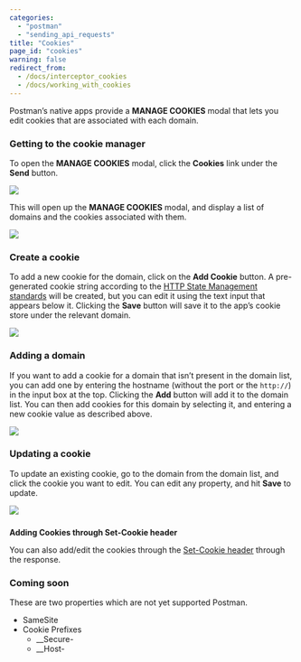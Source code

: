 ```yaml
---
categories:
  - "postman"
  - "sending_api_requests"
title: "Cookies"
page_id: "cookies"
warning: false
redirect_from:
  - /docs/interceptor_cookies
  - /docs/working_with_cookies
---
```


Postman’s native apps provide a **MANAGE COOKIES** modal that lets you edit cookies that are associated with each domain. 

### Getting to the cookie manager

To open the **MANAGE COOKIES** modal, click the **Cookies** link under the **Send** button.

![](https://s3.amazonaws.com/postman-static-getpostman-com/postman-docs/58524551.png)

This will open up the **MANAGE COOKIES** modal, and display a list of domains and the cookies associated with them.

![](https://s3.amazonaws.com/postman-static-getpostman-com/postman-docs/58524611.png)

### Create a cookie

To add a new cookie for the domain, click on the **Add Cookie** button. A pre-generated cookie string according to the [HTTP State Management standards](https://tools.ietf.org/html/rfc6265#section-4.1) will be created, but you can edit it using the text input that appears below it. Clicking the **Save** button will save it to the app’s cookie store under the relevant domain.

![](https://s3.amazonaws.com/postman-static-getpostman-com/postman-docs/58525634.png)

### Adding a domain

If you want to add a cookie for a domain that isn’t present in the domain list, you can add one by entering the hostname (without the port or the `http://`) in the input box at the top. Clicking the **Add** button will add it to the domain list. You can then add cookies for this domain by selecting it, and entering a new cookie value as described above.

![](https://s3.amazonaws.com/postman-static-getpostman-com/postman-docs/58525792.png)

### Updating a cookie

To update an existing cookie, go to the domain from the domain list, and click the cookie you want to edit. You can edit any property, and hit **Save** to update.

![](https://s3.amazonaws.com/postman-static-getpostman-com/postman-docs/58525824.png)

###   
**Adding Cookies through Set-Cookie header**

You can also add/edit the cookies through the [Set-Cookie header](https://developer.mozilla.org/en-US/docs/Web/HTTP/Headers/Set-Cookie) through the response.  

### **Coming soon**

These are two properties which are not yet supported Postman.

  *   SameSite 
  *   Cookie Prefixes
        *   __Secure-
        *   __Host-
